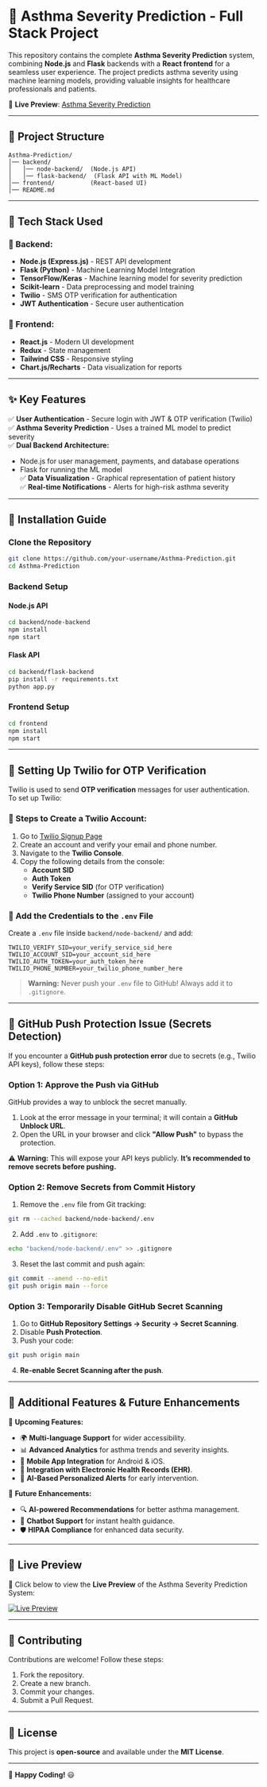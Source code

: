 # 🏥 Asthma Severity Prediction - Full Stack Project

This repository contains the complete **Asthma Severity Prediction** system, combining **Node.js** and **Flask** backends with a **React frontend** for a seamless user experience. The project predicts asthma severity using machine learning models, providing valuable insights for healthcare professionals and patients.

🔗 **Live Preview**: [Asthma Severity Prediction](https://asthmaseverityprediction.netlify.app/)

---

## 📌 Project Structure

```
Asthma-Prediction/
│── backend/
│   │── node-backend/  (Node.js API)
│   │── flask-backend/  (Flask API with ML Model)
│── frontend/          (React-based UI)
│── README.md
```

---

## 🚀 Tech Stack Used

### 📌 Backend:
- **Node.js (Express.js)** - REST API development
- **Flask (Python)** - Machine Learning Model Integration
- **TensorFlow/Keras** - Machine learning model for severity prediction
- **Scikit-learn** - Data preprocessing and model training
- **Twilio** - SMS OTP verification for authentication
- **JWT Authentication** - Secure user authentication

### 🎨 Frontend:
- **React.js** - Modern UI development
- **Redux** - State management
- **Tailwind CSS** - Responsive styling
- **Chart.js/Recharts** - Data visualization for reports

---

## ✨ Key Features

✅ **User Authentication** - Secure login with JWT & OTP verification (Twilio)  
✅ **Asthma Severity Prediction** - Uses a trained ML model to predict severity  
✅ **Dual Backend Architecture:**  
   - Node.js for user management, payments, and database operations  
   - Flask for running the ML model  
✅ **Data Visualization** - Graphical representation of patient history  
✅ **Real-time Notifications** - Alerts for high-risk asthma severity  

---

## 📜 Installation Guide

### Clone the Repository
```bash
git clone https://github.com/your-username/Asthma-Prediction.git
cd Asthma-Prediction
```

### Backend Setup

#### Node.js API
```bash
cd backend/node-backend
npm install
npm start
```

#### Flask API
```bash
cd backend/flask-backend
pip install -r requirements.txt
python app.py
```

### Frontend Setup
```bash
cd frontend
npm install
npm start
```

---

## 🔐 Setting Up Twilio for OTP Verification

Twilio is used to send **OTP verification** messages for user authentication. To set up Twilio:

### 📌 Steps to Create a Twilio Account:
1. Go to [Twilio Signup Page](https://www.twilio.com/try-twilio)
2. Create an account and verify your email and phone number.
3. Navigate to the **Twilio Console**.
4. Copy the following details from the console:
   - **Account SID**
   - **Auth Token**
   - **Verify Service SID** (for OTP verification)
   - **Twilio Phone Number** (assigned to your account)

### 📌 Add the Credentials to the `.env` File
Create a `.env` file inside `backend/node-backend/` and add:

```
TWILIO_VERIFY_SID=your_verify_service_sid_here
TWILIO_ACCOUNT_SID=your_account_sid_here
TWILIO_AUTH_TOKEN=your_auth_token_here
TWILIO_PHONE_NUMBER=your_twilio_phone_number_here
```

> **Warning:** Never push your `.env` file to GitHub! Always add it to `.gitignore`.

---

## 🔐 GitHub Push Protection Issue (Secrets Detection)

If you encounter a **GitHub push protection error** due to secrets (e.g., Twilio API keys), follow these steps:

### Option 1: Approve the Push via GitHub

GitHub provides a way to unblock the secret manually.

1. Look at the error message in your terminal; it will contain a **GitHub Unblock URL**.
2. Open the URL in your browser and click **"Allow Push"** to bypass the protection.

⚠️ **Warning:** This will expose your API keys publicly. **It’s recommended to remove secrets before pushing.**

### Option 2: Remove Secrets from Commit History

1. Remove the `.env` file from Git tracking:
```bash
git rm --cached backend/node-backend/.env
```
2. Add `.env` to `.gitignore`:
```bash
echo "backend/node-backend/.env" >> .gitignore
```
3. Reset the last commit and push again:
```bash
git commit --amend --no-edit
git push origin main --force
```

### Option 3: Temporarily Disable GitHub Secret Scanning

1. Go to **GitHub Repository Settings → Security → Secret Scanning**.
2. Disable **Push Protection**.
3. Push your code:
```bash
git push origin main
```
4. **Re-enable Secret Scanning after the push**.

---

## 🌟 Additional Features & Future Enhancements

🔹 **Upcoming Features:**
- 🌍 **Multi-language Support** for wider accessibility.
- 📊 **Advanced Analytics** for asthma trends and severity insights.
- 📱 **Mobile App Integration** for Android & iOS.
- 🏥 **Integration with Electronic Health Records (EHR)**.
- 🔔 **AI-Based Personalized Alerts** for early intervention.

🔹 **Future Enhancements:**
- 🔍 **AI-powered Recommendations** for better asthma management.
- 💬 **Chatbot Support** for instant health guidance.
- 🛡️ **HIPAA Compliance** for enhanced data security.

---

## 🔗 Live Preview

🚀 Click below to view the **Live Preview** of the Asthma Severity Prediction System:

[![Live Preview](https://img.shields.io/badge/Live-Preview-blue?style=for-the-badge)](https://asthmaseverityprediction.netlify.app/)

---

## 📌 Contributing

Contributions are welcome! Follow these steps:
1. Fork the repository.
2. Create a new branch.
3. Commit your changes.
4. Submit a Pull Request.

---

## 📜 License

This project is **open-source** and available under the **MIT License**.

---

🚀 **Happy Coding!** 😃

